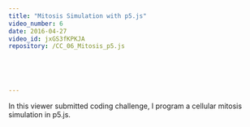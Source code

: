 ```yaml
---
title: "Mitosis Simulation with p5.js"
video_number: 6
date: 2016-04-27
video_id: jxGS3fKPKJA
repository: /CC_06_Mitosis_p5.js

  


  
---
```


In this viewer submitted coding challenge, I program a cellular mitosis simulation in p5.js.


